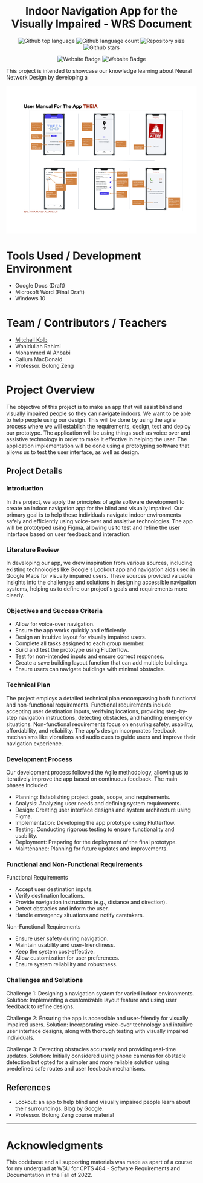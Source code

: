 


<h1 align="center">Indoor Navigation App for the Visually Impaired - WRS Document</h1>

<p align="center">
  <img alt="Github top language" src="https://img.shields.io/github/languages/top/mitchellkolb/navigation-app-WRS-report?color=4285F4">

  <img alt="Github language count" src="https://img.shields.io/github/languages/count/mitchellkolb/navigation-app-WRS-report?color=4285F4">

  <img alt="Repository size" src="https://img.shields.io/github/repo-size/mitchellkolb/navigation-app-WRS-report?color=4285F4">

  <img alt="Github stars" src="https://img.shields.io/github/stars/mitchellkolb/navigation-app-WRS-report?color=4285F4" />
</p>

<p align="center">
<img
    src="https://img.shields.io/badge/Google Docs-4285F4?style=for-the-badge&logo=Google Docs&logoColor=white"
    alt="Website Badge" />
<img
    src="https://img.shields.io/badge/Microsoft Word-2B579A?style=for-the-badge&logo=MicrosoftWord&logoColor=white"
    alt="Website Badge" />
</p>

This project is intended to showcase our knowledge learning about Neural Network Design by developing a

![project image](resources/APP-Manual.png)




# Tools Used / Development Environment
- Google Docs (Draft)
- Microsoft Word (Final Draft)
- Windows 10





# Team / Contributors / Teachers
- [Mitchell Kolb](https://github.com/mitchellkolb)
- Wahidullah Rahimi 
- Mohammed Al Ahbabi 
- Callum MacDonald
- Professor. Bolong Zeng



# Project Overview
The objective of this project is to make an app that will assist blind and visually impaired people so they can navigate indoors. We want to be able to help people using our design. This will be done by using the agile process where we will establish the requirements, design, test and deploy our prototype. The application will be using things such as voice over and assistive technology in order to make it effective in helping the user. The application implementation will be done using a prototyping software that allows us to test the user interface, as well as design.



## Project Details

### Introduction
In this project, we apply the principles of agile software development to create an indoor navigation app for the blind and visually impaired. Our primary goal is to help these individuals navigate indoor environments safely and efficiently using voice-over and assistive technologies. The app will be prototyped using Figma, allowing us to test and refine the user interface based on user feedback and interaction.

### Literature Review
In developing our app, we drew inspiration from various sources, including existing technologies like Google's Lookout app and navigation aids used in Google Maps for visually impaired users. These sources provided valuable insights into the challenges and solutions in designing accessible navigation systems, helping us to define our project's goals and requirements more clearly.

### Objectives and Success Criteria

- Allow for voice-over navigation.
- Ensure the app works quickly and efficiently.
- Design an intuitive layout for visually impaired users.
- Complete all tasks assigned to each group member.
- Build and test the prototype using Flutterflow.
- Test for non-intended inputs and ensure correct responses.
- Create a save building layout function that can add multiple buildings.
- Ensure users can navigate buildings with minimal obstacles.

### Technical Plan
The project employs a detailed technical plan encompassing both functional and non-functional requirements. Functional requirements include accepting user destination inputs, verifying locations, providing step-by-step navigation instructions, detecting obstacles, and handling emergency situations. Non-functional requirements focus on ensuring safety, usability, affordability, and reliability. The app's design incorporates feedback mechanisms like vibrations and audio cues to guide users and improve their navigation experience.

### Development Process

Our development process followed the Agile methodology, allowing us to iteratively improve the app based on continuous feedback. The main phases included:

- Planning: Establishing project goals, scope, and requirements.
- Analysis: Analyzing user needs and defining system requirements.
- Design: Creating user interface designs and system architecture using Figma.
- Implementation: Developing the app prototype using Flutterflow.
- Testing: Conducting rigorous testing to ensure functionality and usability.
- Deployment: Preparing for the deployment of the final prototype.
- Maintenance: Planning for future updates and improvements.

### Functional and Non-Functional Requirements
Functional Requirements

- Accept user destination inputs.
- Verify destination locations.
- Provide navigation instructions (e.g., distance and direction).
- Detect obstacles and inform the user.
- Handle emergency situations and notify caretakers.

Non-Functional Requirements

- Ensure user safety during navigation.
- Maintain usability and user-friendliness.
- Keep the system cost-effective.
- Allow customization for user preferences.
- Ensure system reliability and robustness.

### Challenges and Solutions

Challenge 1: Designing a navigation system for varied indoor environments.
Solution: Implementing a customizable layout feature and using user feedback to refine designs.

Challenge 2: Ensuring the app is accessible and user-friendly for visually impaired users.
Solution: Incorporating voice-over technology and intuitive user interface designs, along with thorough testing with visually impaired individuals.

Challenge 3: Detecting obstacles accurately and providing real-time updates.
Solution: Initially considered using phone cameras for obstacle detection but opted for a simpler and more reliable solution using predefined safe routes and user feedback mechanisms.

## References
- Lookout: an app to help blind and visually impaired people learn about their surroundings. Blog by Google.
- Professor. Bolong Zeng course material


--- 
# Acknowledgments
This codebase and all supporting materials was made as apart of a course for my undergrad at WSU for CPTS 484 - Software Requirements and Documentation in the Fall of 2022. 